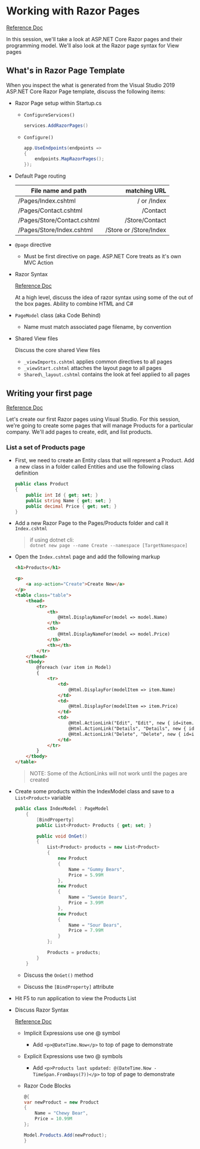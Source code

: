 # Working with Razor Pages

[Reference Doc](https://docs.microsoft.com/en-us/aspnet/core/razor-pages/?view=aspnetcore-3.0&tabs=visual-studio)

In this session, we'll take a look at ASP.NET Core Razor pages and their programming model.  We'll also look at the Razor page syntax for View pages

## What's in Razor Page Template

When you inspect the what is generated from the Visual Studio 2019 ASP.NET Core Razor Page template, discuss the following items:

- Razor Page setup within Startup.cs
  - `ConfigureServices()`

      ```cs
      services.AddRazorPages()
      ```

  - `Configure()`

      ```cs
      app.UseEndpoints(endpoints =>
      {
          endpoints.MapRazorPages();
      });
      ```

- Default Page routing

   | File name and path | matching URL |
   | --- | ---:|
   | /Pages/Index.cshtml | / or /Index |
   | /Pages/Contact.cshtml | /Contact |
   | /Pages/Store/Contact.cshtml | /Store/Contact |
   | /Pages/Store/Index.cshtml | /Store or /Store/Index |

- `@page` directive

  - Must be first directive on page. ASP.NET Core treats as it's own MVC Action

- Razor Syntax

   [Reference Doc](https://docs.microsoft.com/en-us/aspnet/core/mvc/views/razor?view=aspnetcore-3.0)

   At a high level, discuss the idea of razor syntax using some of the out of the box pages.  Ability to combine HTML and C#

- `PageModel` class (aka Code Behind)

  - Name must match associated page filename, by convention

- Shared View files

   Discuss the core shared View files

  - `_viewImports.cshtml` applies common directives to all pages
  - `_viewStart.cshtml` attaches the layout page to all pages
  - `Shared\_layout.cshtml` contains the look at feel applied to all pages

## Writing your first page

[Reference Doc](https://docs.microsoft.com/en-us/aspnet/core/mvc/views/razor?view=aspnetcore-3.0)

Let's create our first Razor pages using Visual Studio.  For this session, we're going to create some pages that will manage Products for a particular company.  We'll add pages to create, edit, and list products.

### List a set of Products page

- First, we need to create an Entity class that will represent a Product. Add a new class in a folder called Entities and use the following class definition

    ```cs
    public class Product
    {
        public int Id { get; set; }
        public string Name { get; set; }
        public decimal Price { get; set; }
    }
    ```

- Add a new Razor Page to the Pages/Products folder and call it `Index.cshtml`

    >if using dotnet cli:  
    >`dotnet new page --name Create --namespace [TargetNamespace]`

- Open the `Index.cshtml` page and add the following markup

    ```html
    <h1>Products</h1>

    <p>
        <a asp-action="Create">Create New</a>
    </p>
    <table class="table">
        <thead>
            <tr>
                <th>
                    @Html.DisplayNameFor(model => model.Name)
                </th>
                <th>
                    @Html.DisplayNameFor(model => model.Price)
                </th>
                <th></th>
            </tr>
        </thead>
        <tbody>
            @foreach (var item in Model)
            {
                <tr>
                    <td>
                        @Html.DisplayFor(modelItem => item.Name)
                    </td>
                    <td>
                        @Html.DisplayFor(modelItem => item.Price)
                    </td>
                    <td>
                        @Html.ActionLink("Edit", "Edit", new { id=item.Id }) |
                        @Html.ActionLink("Details", "Details", new { id=item.Id }) |
                        @Html.ActionLink("Delete", "Delete", new { id=item.Id })
                    </td>
                </tr>
            }
        </tbody>
    </table>

    ```

    > NOTE: Some of the ActionLinks will not work until the pages are created

- Create some products within the IndexModel class and save to a `List<Product>` variable

    ```cs
    public class IndexModel : PageModel
        {
            [BindProperty]
            public List<Product> Products { get; set; }

            public void OnGet()
            {
                List<Product> products = new List<Product>
                {
                    new Product
                    {
                        Name = "Gummy Bears",
                        Price = 5.99M
                    },
                    new Product
                    {
                        Name = "Sweeie Bears",
                        Price = 3.99M
                    },
                    new Product
                    {
                        Name = "Sour Bears",
                        Price = 7.99M
                    }
                };

                Products = products;
            }
        }
    ```

  - Discuss the `OnGet()` method

  - Discuss the `[BindProperty]` attribute

- Hit F5 to run application to view the Products List

- Discuss Razor Syntax

  [Reference Doc](https://docs.microsoft.com/en-us/aspnet/core/mvc/views/razor?view=aspnetcore-3.0)

  - Implicit Expressions use one @ symbol

    - Add `<p>@DateTime.Now</p>` to top of page to demonstrate

  - Explicit Expressions use two @ symbols

    - Add `<p>Products last updated: @(DateTime.Now - TimeSpan.FromDays(7))</p>` to top of page to demonstrate

  - Razor Code Blocks

    ```cs
    @{
    var newProduct = new Product
    {
        Name = "Chewy Bear",
        Price = 10.99M
    };

    Model.Products.Add(newProduct);
    }
    ```
